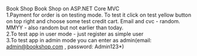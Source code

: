 Book Shop
Book Shop on ASP.NET Core MVC
<br>1.Payment for order is on testing mode. To test it click on test yellow button on top right  and choose some test credit cart. 
Email and cvc - random. MMYY - also random but not earlier than today.
<br>2.To test app in user mode - just register as simple user
<br>3.To test app in admin mode you can enter as admin(email: admin@bookshop.com , password: Admin123*)
